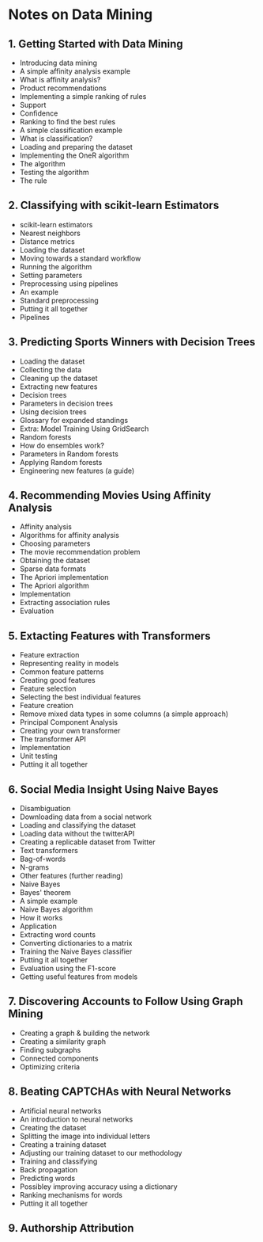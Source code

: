 # Notes on Data Mining

## 1. Getting Started with Data Mining
- Introducing data mining
- A simple affinity analysis example
- What is affinity analysis?
- Product recommendations
- Implementing a simple ranking of rules
- Support
- Confidence 
- Ranking to find the best rules
- A simple classification example
- What is classification?
- Loading and preparing the dataset
- Implementing the OneR algorithm
- The algorithm 
- Testing the algorithm
- The rule

## 2. Classifying with scikit-learn Estimators
- scikit-learn estimators
- Nearest neighbors
- Distance metrics
- Loading the dataset
- Moving towards a standard workflow
- Running the algorithm
- Setting parameters
- Preprocessing using pipelines
- An example
- Standard preprocessing
- Putting it all together
- Pipelines

## 3. Predicting Sports Winners with Decision Trees
- Loading the dataset
- Collecting the data
- Cleaning up the dataset
- Extracting new features
- Decision trees
- Parameters in decision trees
- Using decision trees
- Glossary for expanded standings
- Extra: Model Training Using GridSearch
- Random forests
- How do ensembles work?
- Parameters in Random forests
- Applying Random forests
- Engineering new features (a guide)

## 4. Recommending Movies Using Affinity Analysis
- Affinity analysis
- Algorithms for affinity analysis
- Choosing parameters
- The movie recommendation problem
- Obtaining the dataset
- Sparse data formats
- The Apriori implementation
- The Apriori algorithm
- Implementation
- Extracting association rules
- Evaluation

## 5. Extacting Features with Transformers
- Feature extraction
- Representing reality in models
- Common feature patterns
- Creating good features
- Feature selection
- Selecting the best individual features
- Feature creation
- Remove mixed data types in some columns (a simple approach)
- Principal Component Analysis
- Creating your own transformer
- The transformer API
- Implementation
- Unit testing
- Putting it all together

## 6. Social Media Insight Using Naive Bayes
- Disambiguation
- Downloading data from a social network
- Loading and classifying the dataset
- Loading data without the twitterAPI
- Creating a replicable dataset from Twitter
- Text transformers
- Bag-of-words
- N-grams
- Other features (further reading)
- Naive Bayes
- Bayes' theorem
- A simple example
- Naive Bayes algorithm
- How it works
- Application
- Extracting word counts
- Converting dictionaries to a matrix
- Training the Naive Bayes classifier
- Putting it all together
- Evaluation using the F1-score
- Getting useful features from models

## 7. Discovering Accounts to Follow Using Graph Mining
- Creating a graph & building the network
- Creating a similarity graph
- Finding subgraphs
- Connected components
- Optimizing criteria

## 8. Beating CAPTCHAs with Neural Networks
- Artificial neural networks
- An introduction to neural networks
- Creating the dataset
- Splitting the image into individual letters
- Creating a training dataset
- Adjusting our training dataset to our methodology
- Training and classifying
- Back propagation
- Predicting words
- Possibley improving accuracy using a dictionary
- Ranking mechanisms for words
- Putting it all together

## 9. Authorship Attribution